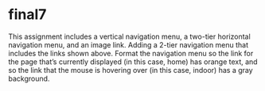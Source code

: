 # final7
 This assignment includes a vertical navigation menu, a two-tier horizontal navigation menu, and an image link. 
 Adding a 2-tier navigation menu that includes the links shown above. Format the navigation
menu so the link for the page that’s currently displayed (in this case, home) has orange
text, and so the link that the mouse is hovering over (in this case, indoor) has a gray
background.
